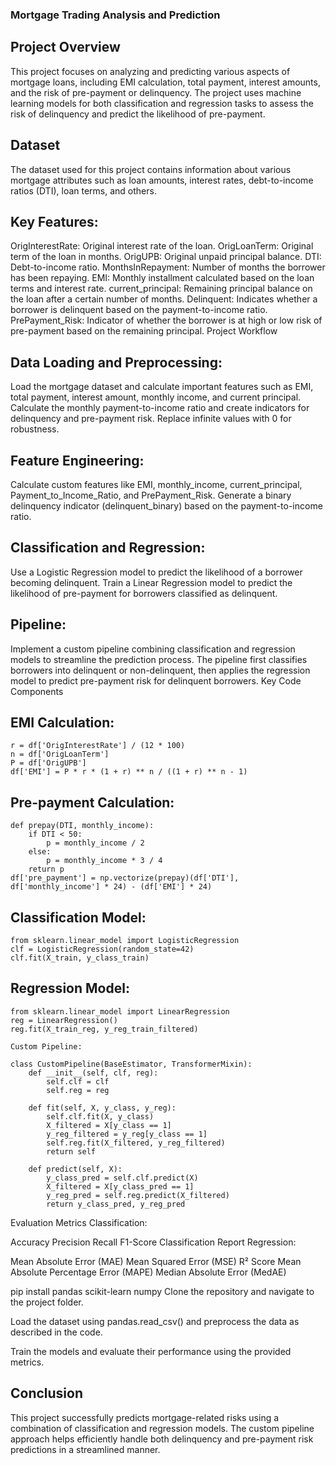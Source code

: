 ### Mortgage Trading Analysis and Prediction
## Project Overview
This project focuses on analyzing and predicting various aspects of mortgage loans, including EMI calculation, total payment, interest amounts, and the risk of pre-payment or delinquency. The project uses machine learning models for both classification and regression tasks to assess the risk of delinquency and predict the likelihood of pre-payment.

## Dataset
The dataset used for this project contains information about various mortgage attributes such as loan amounts, interest rates, debt-to-income ratios (DTI), loan terms, and others.

## Key Features:
OrigInterestRate: Original interest rate of the loan.
OrigLoanTerm: Original term of the loan in months.
OrigUPB: Original unpaid principal balance.
DTI: Debt-to-income ratio.
MonthsInRepayment: Number of months the borrower has been repaying.
EMI: Monthly installment calculated based on the loan terms and interest rate.
current_principal: Remaining principal balance on the loan after a certain number of months.
Delinquent: Indicates whether a borrower is delinquent based on the payment-to-income ratio.
PrePayment_Risk: Indicator of whether the borrower is at high or low risk of pre-payment based on the remaining principal.
Project Workflow
## Data Loading and Preprocessing:

Load the mortgage dataset and calculate important features such as EMI, total payment, interest amount, monthly income, and current principal.
Calculate the monthly payment-to-income ratio and create indicators for delinquency and pre-payment risk.
Replace infinite values with 0 for robustness.
## Feature Engineering:

Calculate custom features like EMI, monthly_income, current_principal, Payment_to_Income_Ratio, and PrePayment_Risk.
Generate a binary delinquency indicator (delinquent_binary) based on the payment-to-income ratio.
## Classification and Regression:

Use a Logistic Regression model to predict the likelihood of a borrower becoming delinquent.
Train a Linear Regression model to predict the likelihood of pre-payment for borrowers classified as delinquent.
## Pipeline:

Implement a custom pipeline combining classification and regression models to streamline the prediction process. The pipeline first classifies borrowers into delinquent or non-delinquent, then applies the regression model to predict pre-payment risk for delinquent borrowers.
Key Code Components

## EMI Calculation:



    r = df['OrigInterestRate'] / (12 * 100)
    n = df['OrigLoanTerm']
    P = df['OrigUPB']
    df['EMI'] = P * r * (1 + r) ** n / ((1 + r) ** n - 1)



## Pre-payment Calculation:


    def prepay(DTI, monthly_income):
        if DTI < 50:
            p = monthly_income / 2
        else:
            p = monthly_income * 3 / 4
        return p
    df['pre_payment'] = np.vectorize(prepay)(df['DTI'], df['monthly_income'] * 24) - (df['EMI'] * 24)


## Classification Model:


    from sklearn.linear_model import LogisticRegression
    clf = LogisticRegression(random_state=42)
    clf.fit(X_train, y_class_train)


## Regression Model:


    from sklearn.linear_model import LinearRegression
    reg = LinearRegression()
    reg.fit(X_train_reg, y_reg_train_filtered)
    
    Custom Pipeline:
    
    class CustomPipeline(BaseEstimator, TransformerMixin):
        def __init__(self, clf, reg):
            self.clf = clf
            self.reg = reg
    
        def fit(self, X, y_class, y_reg):
            self.clf.fit(X, y_class)
            X_filtered = X[y_class == 1]
            y_reg_filtered = y_reg[y_class == 1]
            self.reg.fit(X_filtered, y_reg_filtered)
            return self
    
        def predict(self, X):
            y_class_pred = self.clf.predict(X)
            X_filtered = X[y_class_pred == 1]
            y_reg_pred = self.reg.predict(X_filtered)
            return y_class_pred, y_reg_pred

        
Evaluation Metrics
Classification:

Accuracy
Precision
Recall
F1-Score
Classification Report
Regression:

Mean Absolute Error (MAE)
Mean Squared Error (MSE)
R² Score
Mean Absolute Percentage Error (MAPE)
Median Absolute Error (MedAE)

pip install pandas scikit-learn numpy
Clone the repository and navigate to the project folder.

Load the dataset using pandas.read_csv() and preprocess the data as described in the code.

Train the models and evaluate their performance using the provided metrics.

## Conclusion
This project successfully predicts mortgage-related risks using a combination of classification and regression models. The custom pipeline approach helps efficiently handle both delinquency and pre-payment risk predictions in a streamlined manner.
